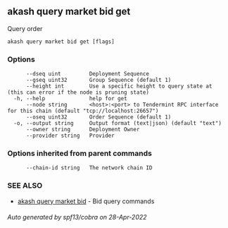 ## akash query market bid get

Query order

```
akash query market bid get [flags]
```

### Options

```
      --dseq uint         Deployment Sequence
      --gseq uint32       Group Sequence (default 1)
      --height int        Use a specific height to query state at (this can error if the node is pruning state)
  -h, --help              help for get
      --node string       <host>:<port> to Tendermint RPC interface for this chain (default "tcp://localhost:26657")
      --oseq uint32       Order Sequence (default 1)
  -o, --output string     Output format (text|json) (default "text")
      --owner string      Deployment Owner
      --provider string   Provider
```

### Options inherited from parent commands

```
      --chain-id string   The network chain ID
```

### SEE ALSO

* [akash query market bid](akash_query_market_bid.md)	 - Bid query commands

###### Auto generated by spf13/cobra on 28-Apr-2022

